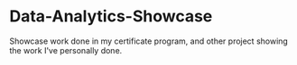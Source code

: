 # Data-Analytics-Showcase
Showcase work done in my certificate program, and other project showing the work I've personally done.
